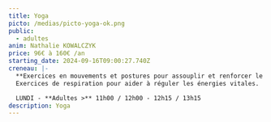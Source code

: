 ```yaml
---
title: Yoga
picto: /medias/picto-yoga-ok.png
public:
  - adultes
anim: Nathalie KOWALCZYK
price: 96€ à 160€ /an
starting_date: 2024-09-16T09:00:27.740Z
creneau: |-
  **Exercices en mouvements et postures pour assouplir et renforcer le corps.**
  Exercices de respiration pour aider à réguler les énergies vitales.

  LUNDI - **Adultes >** 11h00 / 12h00 - 12h15 / 13h15
description: Yoga
---
```

